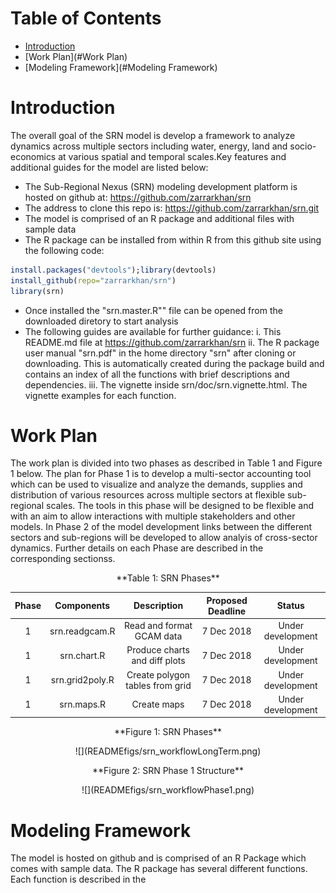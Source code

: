 

# Table of Contents

* [Introduction](#Introduction)
* [Work Plan](#Work Plan)
* [Modeling Framework](#Modeling Framework)


# <a name="Introduction"></a>Introduction

The overall goal of the SRN model is develop a framework to analyze dynamics across multiple sectors including water, energy, land and socio-economics at various spatial and temporal scales.Key features and additional guides for the model are listed below:

- The Sub-Regional Nexus (SRN) modeling development platform is hosted on github at: https://github.com/zarrarkhan/srn
- The address to clone this repo is: https://github.com/zarrarkhan/srn.git
- The model is comprised of an R package and additional files with sample data
- The R package can be installed from within R from this github site using the following code:
```r
install.packages("devtools");library(devtools)
install_github(repo="zarrarkhan/srn")
library(srn)
```
- Once installed the "srn.master.R"" file can be opened from the downloaded diretory to start analysis
- The following guides are available for further guidance:
    i. This README.md file at https://github.com/zarrarkhan/srn 
    ii. The R package user manual "srn.pdf" in the home directory "srn" after cloning or downloading. This is automatically created during the package build and contains an index of all the functions with brief descriptions and dependencies.
    iii. The vignette inside srn/doc/srn.vignette.html. The vignette examples for each function.

# <a name="Work Plan"></a>Work Plan
The work plan is divided into two phases as described in Table 1 and Figure 1 below. The plan for Phase 1 is to develop a multi-sector accounting tool which can be used to visualize and analyze the demands, supplies and distribution of various resources across multiple sectors at flexible sub-regional scales. The tools in this phase will be designed to be flexible and with an aim to allow interactions with multiple stakeholders and other models. In Phase 2 of the model development links between the different sectors and sub-regions will be developed to allow analyis of cross-sector dynamics. Further details on each Phase are described in the corresponding sectionss.  

<p align="center">
**Table 1: SRN Phases**  
</p>

| Phase |Components       |Description            |Proposed Deadline | Status  |
| :------:|:---------------:|:--------------------:|:-----------------:|:--------:|
| 1     | srn.readgcam.R  | Read and format GCAM data | 7 Dec 2018       | Under development |
| 1     | srn.chart.R     |  Produce charts and diff plots | 7 Dec 2018  |Under development |
| 1     | srn.grid2poly.R |   Create polygon tables from grid | 7 Dec 2018 | Under development |
| 1     | srn.maps.R      |   Create maps | 7 Dec 2018 | Under development |

<p align="center"> **Figure 1: SRN Phases** </p>
<p align="center"> ![](READMEfigs/srn_workflowLongTerm.png)</p>

<p align="center"> **Figure 2: SRN Phase 1 Structure** </p>
<p align="center"> ![](READMEfigs/srn_workflowPhase1.png)</p>

# <a name="Modeling Framework"></a>Modeling Framework

The model is hosted on github and is comprised of an R Package which comes with sample data. The R package has several different functions. Each function is described in the 
